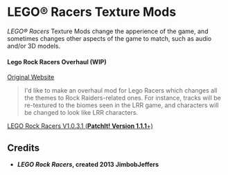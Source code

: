 LEGO:registered: Racers Texture Mods
===================================

_LEGO® Racers_ Texture Mods change the apperience of the game, and sometimes changes other aspects of the game to match, such as audio and/or 3D models.

#### Lego Rock Racers Overhaul (WIP) ####

[Original Website](http://www.rockraidersunited.org/topic/4289-lego-rock-racers-overhaul-wip/)

> I'd like to make an overhaul mod for Lego Racers which changes all the themes to Rock Raiders-related ones. 
  For instance, tracks will be re-textured to the biomes seen in the LRR game, and characters will be changed to look like LRR characters.
  
<a href="https://github.com/le717/ShareIt/raw/master/Extras/LEGO_Rock_Racers_V1.0.3.1.zip">LEGO Rock Racers V1.0.3.1 (<strong>PatchIt! Version 1.1.1</strong>+)</a>

Credits
-------

* ***LEGO Rock Racers*, created 2013 JimbobJeffers**